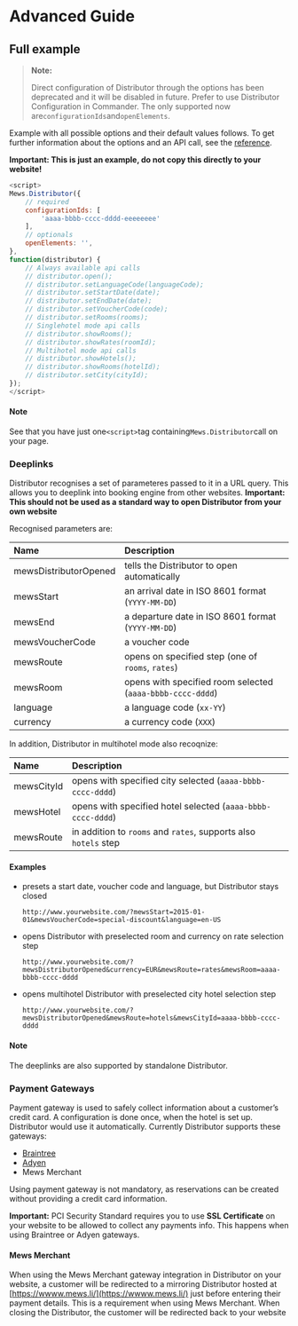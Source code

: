 # Advanced Guide

## Full example

> **Note:**
>
> Direct configuration of Distributor through the options has been deprecated and it will be disabled in future. Prefer to use Distributor Configuration in Commander. The only supported now are`configurationIds`and`openElements`.

Example with all possible options and their default values follows. To get further information about the options and an API call, see the [reference](reference.md).

**Important: This is just an example, do not copy this directly to your website!**

```javascript
<script>
Mews.Distributor({
    // required
    configurationIds: [
        'aaaa-bbbb-cccc-dddd-eeeeeeee'
    ],
    // optionals
    openElements: '',
},
function(distributor) {
    // Always available api calls
    // distributor.open();
    // distributor.setLanguageCode(languageCode);
    // distributor.setStartDate(date);
    // distributor.setEndDate(date);
    // distributor.setVoucherCode(code);
    // distributor.setRooms(rooms);
    // Singlehotel mode api calls
    // distributor.showRooms();
    // distributor.showRates(roomId);
    // Multihotel mode api calls
    // distributor.showHotels();
    // distributor.showRooms(hotelId);
    // distributor.setCity(cityId);
});
</script>
```

#### Note <a id="note-1"></a>

See that you have just one`<script>`tag containing`Mews.Distributor`call on your page.

### Deeplinks <a id="deeplinks"></a>

Distributor recognises a set of parameteres passed to it in a URL query. This allows you to deeplink into booking engine from other websites. **Important: This should not be used as a standard way to open Distributor from your own website**

Recognised parameters are:

| Name | Description |
| :--- | :--- |
| mewsDistributorOpened | tells the Distributor to open automatically |
| mewsStart | an arrival date in ISO 8601 format \(`YYYY-MM-DD`\) |
| mewsEnd | a departure date in ISO 8601 format \(`YYYY-MM-DD`\) |
| mewsVoucherCode | a voucher code |
| mewsRoute | opens on specified step \(one of `rooms`, `rates`\) |
| mewsRoom | opens with specified room selected \(`aaaa-bbbb-cccc-dddd`\) |
| language | a language code \(`xx-YY`\) |
| currency | a currency code \(`XXX`\) |

In addition, Distributor in multihotel mode also recoqnize:

| Name | Description |
| :--- | :--- |
| mewsCityId | opens with specified city selected \(`aaaa-bbbb-cccc-dddd`\) |
| mewsHotel | opens with specified hotel selected \(`aaaa-bbbb-cccc-dddd`\) |
| mewsRoute | in addition to `rooms` and `rates`, supports also `hotels` step |

#### Examples <a id="examples"></a>

* presets a start date, voucher code and language, but Distributor stays closed

  ```text
  http://www.yourwebsite.com/?mewsStart=2015-01-01&mewsVoucherCode=special-discount&language=en-US
  ```

* opens Distributor with preselected room and currency on rate selection step

  ```text
  http://www.yourwebsite.com/?mewsDistributorOpened&currency=EUR&mewsRoute=rates&mewsRoom=aaaa-bbbb-cccc-dddd
  ```

* opens multihotel Distributor with preselected city hotel selection step

  ```text
  http://www.yourwebsite.com/?mewsDistributorOpened&mewsRoute=hotels&mewsCityId=aaaa-bbbb-cccc-dddd
  ```

#### Note <a id="note-2"></a>

The deeplinks are also supported by standalone Distributor.

### Payment Gateways <a id="payment-gateways"></a>

Payment gateway is used to safely collect information about a customer’s credit card. A configuration is done once, when the hotel is set up. Distributor would use it automatically. Currently Distributor supports these gateways:

* [Braintree](https://www.braintreepayments.com/)
* [Adyen](https://www.adyen.com/home)
* Mews Merchant

Using payment gateway is not mandatory, as reservations can be created without providing a credit card information.

**Important:** PCI Security Standard requires you to use **SSL Certificate** on your website to be allowed to collect any payments info. This happens when using Braintree or Adyen gateways.

#### Mews Merchant <a id="mews-merchant"></a>

When using the Mews Merchant gateway integration in Distributor on your website, a customer will be redirected to a mirroring Distributor hosted at [https://wwww.mews.li/](https://wwww.mews.li/) just before entering their payment details. This is a requirement when using Mews Merchant. When closing the Distributor, the customer will be redirected back to your website


